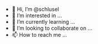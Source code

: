 - 👋 Hi, I’m @schlusel
- 👀 I’m interested in ...
- 🌱 I’m currently learning ...
- 💞️ I’m looking to collaborate on ...
- 📫 How to reach me ...

<!---
schlusel/schlusel is a ✨ special ✨ repository because its `README.md` (this file) appears on your GitHub profile.
You can click the Preview link to take a look at your changes.
--->
